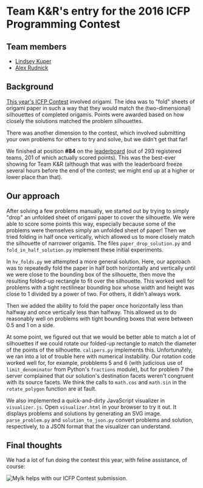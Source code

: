 # Team K&R's entry for the 2016 ICFP Programming Contest

## Team members

  * [Lindsey Kuper](http://composition.al)
  * [Alex Rudnick](http://alexr.cc)

## Background

[This year's ICFP Contest](http://icfpc2016.blogspot.jp/2016/08/task-description.html)
involved origami.  The idea was to "fold" sheets of origami paper in
such a way that they would match the (two-dimensional) silhouettes of
completed origamis.  Points were awarded based on how closely the
solutions matched the problem silhouettes.

There was another dimension to the contest, which involved submitting
your own problems for others to try and solve, but we didn't get that
far!

We finished at position **#84** on the
[leaderboard](http://2016sv.icfpcontest.org/leaderboard) (out of 293
registered teams, 201 of which actually scored points).  This was the
best-ever showing for Team K&R (although that was with the leaderboard
freeze several hours before the end of the contest; we might end up at
a higher or lower place than that).

## Our approach

After solving a few problems manually, we started out by trying to
simply "drop" an unfolded sheet of origami paper to cover the
silhouette.  We were able to score some points this way, especially
because some of the problems were themselves simply an unfolded sheet
of paper!  Then we tried folding in half once vertically, which
allowed us to more closely match the silhouette of narrower origamis.
The files `paper_drop_solution.py` and `fold_in_half_solution.py`
implement these initial experiments.

In `hv_folds.py` we attempted a more general solution.  Here, our
approach was to repeatedly fold the paper in half both horizontally
and vertically until we were close to the bounding box of the
silhouette, then move the resulting folded-up rectangle to fit over
the silhouette.  This worked well for problems with a tight
rectilinear bounding box whose width and height was close to 1 divided
by a power of two.  For others, it didn't always work.

Then we added the ability to fold the paper once horizontally less
than halfway and once vertically less than halfway.  This allowed us
to do reasonably well on problems with tight bounding boxes that were
between 0.5 and 1 on a side.

At some point, we figured out that we would be better able to match a
lot of silhouettes if we could rotate our folded-up rectangle to match
the diameter of the points of the silhouette.  `calipers.py`
implements this.  Unfortunately, we ran into a lot of trouble here
with numerical instability.  Our rotation code worked well for, for
example, probblems 5 and 6 (with judicious use of `limit_denominator`
from Python's `fractions` module), but for problem 7 the server
complained that our solution's destination facets weren't congruent
with its source facets.  We think the calls to `math.cos` and
`math.sin` in the `rotate_polygon` function are at fault.

We also implemented a quick-and-dirty JavaScript visualizer in
`visualizer.js`.  Open `visualizer.html` in your browser to try it
out.  It displays problems and solutions by generating an SVG image.
`parse_problem.py` and `solution_to_json.py` convert problems and
solution, respectively, to a JSON format that the visualizer can
understand.

## Final thoughts

We had a lot of fun doing the contest this year, with feline
assistance, of course:

![Mylk helps with our ICFP Contest submission.](https://pbs.twimg.com/media/CpJhBHUUAAAD_lV.jpg)





